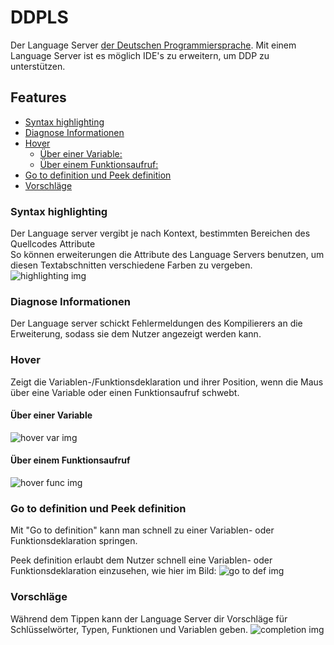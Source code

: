 # DDPLS
Der Language Server [der Deutschen Programmiersprache](https://github.com/DDP-Projekt/Kompilierer). 
Mit einem Language Server ist es möglich IDE's zu erweitern, um DDP zu unterstützen.

## Features
<!-- TOC -->
* [Syntax highlighting](#syntax-highlighting)
* [Diagnose Informationen](#diagnose-informationen)
* [Hover](#hover)
    * [Über einer Variable:](#ber-einer-variable)
    * [Über einem Funktionsaufruf:](#ber-einem-funktionsaufruf)
* [Go to definition und Peek definition](#go-to-definition-und-peek-definition)
* [Vorschläge](#vorschlge)
<!-- TOC -->

### Syntax highlighting
Der Language server vergibt je nach Kontext, bestimmten Bereichen des Quellcodes Attribute<br>
So können erweiterungen die Attribute des Language Servers benutzen, um diesen Textabschnitten verschiedene Farben zu vergeben.
![highlighting img](https://i.imgur.com/DZIJ4pd.png)

### Diagnose Informationen
Der Language server schickt Fehlermeldungen des Kompilierers an die Erweiterung, sodass sie dem Nutzer angezeigt werden kann.

### Hover
Zeigt die Variablen-/Funktionsdeklaration und ihrer Position, wenn die Maus über eine Variable oder einen Funktionsaufruf schwebt.

#### Über einer Variable
![hover var img](https://i.imgur.com/334ijIb.png)

#### Über einem Funktionsaufruf
![hover func img](https://i.imgur.com/mgpeuvu.png)

### Go to definition und Peek definition
Mit "Go to definition" kann man schnell zu einer Variablen- oder Funktionsdeklaration springen.

Peek definition erlaubt dem Nutzer schnell eine Variablen- oder Funktionsdeklaration einzusehen, wie hier im Bild:
![go to def img](https://i.imgur.com/9edLyuO.png)

### Vorschläge
Während dem Tippen kann der Language Server dir Vorschläge für Schlüsselwörter, Typen, Funktionen und Variablen geben.
![completion img](https://i.imgur.com/HbjB9pQ.png)